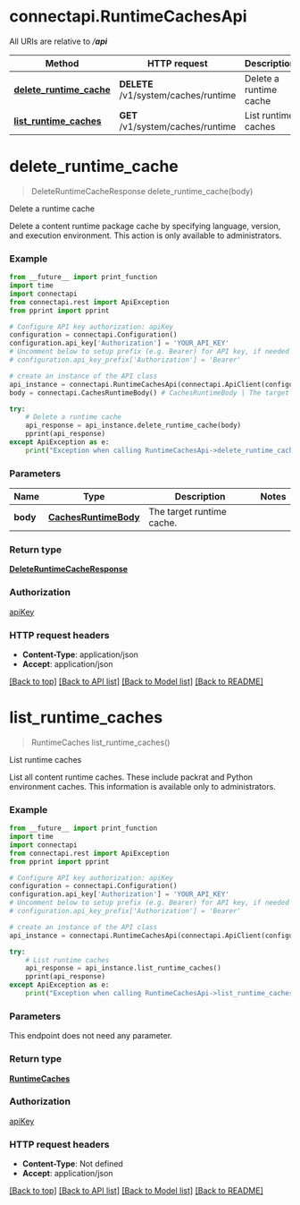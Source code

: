 # connectapi.RuntimeCachesApi

All URIs are relative to */__api__*

Method | HTTP request | Description
------------- | ------------- | -------------
[**delete_runtime_cache**](RuntimeCachesApi.md#delete_runtime_cache) | **DELETE** /v1/system/caches/runtime | Delete a runtime cache
[**list_runtime_caches**](RuntimeCachesApi.md#list_runtime_caches) | **GET** /v1/system/caches/runtime | List runtime caches

# **delete_runtime_cache**
> DeleteRuntimeCacheResponse delete_runtime_cache(body)

Delete a runtime cache

Delete a content runtime package cache by specifying language, version, and execution environment. This action is only available to administrators.

### Example
```python
from __future__ import print_function
import time
import connectapi
from connectapi.rest import ApiException
from pprint import pprint

# Configure API key authorization: apiKey
configuration = connectapi.Configuration()
configuration.api_key['Authorization'] = 'YOUR_API_KEY'
# Uncomment below to setup prefix (e.g. Bearer) for API key, if needed
# configuration.api_key_prefix['Authorization'] = 'Bearer'

# create an instance of the API class
api_instance = connectapi.RuntimeCachesApi(connectapi.ApiClient(configuration))
body = connectapi.CachesRuntimeBody() # CachesRuntimeBody | The target runtime cache.

try:
    # Delete a runtime cache
    api_response = api_instance.delete_runtime_cache(body)
    pprint(api_response)
except ApiException as e:
    print("Exception when calling RuntimeCachesApi->delete_runtime_cache: %s\n" % e)
```

### Parameters

Name | Type | Description  | Notes
------------- | ------------- | ------------- | -------------
 **body** | [**CachesRuntimeBody**](CachesRuntimeBody.md)| The target runtime cache. | 

### Return type

[**DeleteRuntimeCacheResponse**](DeleteRuntimeCacheResponse.md)

### Authorization

[apiKey](../README.md#apiKey)

### HTTP request headers

 - **Content-Type**: application/json
 - **Accept**: application/json

[[Back to top]](#) [[Back to API list]](../README.md#documentation-for-api-endpoints) [[Back to Model list]](../README.md#documentation-for-models) [[Back to README]](../README.md)

# **list_runtime_caches**
> RuntimeCaches list_runtime_caches()

List runtime caches

List all content runtime caches. These include packrat and Python environment caches. This information is available only to administrators.

### Example
```python
from __future__ import print_function
import time
import connectapi
from connectapi.rest import ApiException
from pprint import pprint

# Configure API key authorization: apiKey
configuration = connectapi.Configuration()
configuration.api_key['Authorization'] = 'YOUR_API_KEY'
# Uncomment below to setup prefix (e.g. Bearer) for API key, if needed
# configuration.api_key_prefix['Authorization'] = 'Bearer'

# create an instance of the API class
api_instance = connectapi.RuntimeCachesApi(connectapi.ApiClient(configuration))

try:
    # List runtime caches
    api_response = api_instance.list_runtime_caches()
    pprint(api_response)
except ApiException as e:
    print("Exception when calling RuntimeCachesApi->list_runtime_caches: %s\n" % e)
```

### Parameters
This endpoint does not need any parameter.

### Return type

[**RuntimeCaches**](RuntimeCaches.md)

### Authorization

[apiKey](../README.md#apiKey)

### HTTP request headers

 - **Content-Type**: Not defined
 - **Accept**: application/json

[[Back to top]](#) [[Back to API list]](../README.md#documentation-for-api-endpoints) [[Back to Model list]](../README.md#documentation-for-models) [[Back to README]](../README.md)

